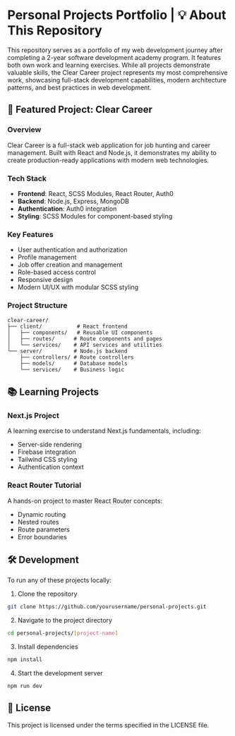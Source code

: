 # Personal Projects Portfolio | 💡 About This Repository

This repository serves as a portfolio of my web development journey after completing a 2-year software development academy program. It features both own work and learning exercises. While all projects demonstrate valuable skills, the Clear Career project represents my most comprehensive work, showcasing full-stack development capabilities, modern architecture patterns, and best practices in web development.

## 🚀 Featured Project: Clear Career

### Overview
Clear Career is a full-stack web application for job hunting and career management. Built with React and Node.js, it demonstrates my ability to create production-ready applications with modern web technologies.

### Tech Stack
- **Frontend**: React, SCSS Modules, React Router, Auth0
- **Backend**: Node.js, Express, MongoDB
- **Authentication**: Auth0 integration
- **Styling**: SCSS Modules for component-based styling

### Key Features
- User authentication and authorization
- Profile management
- Job offer creation and management
- Role-based access control
- Responsive design
- Modern UI/UX with modular SCSS styling

### Project Structure
```
clear-career/
├── client/           # React frontend
│   ├── components/   # Reusable UI components
│   ├── routes/      # Route components and pages
│   └── services/    # API services and utilities
└── server/          # Node.js backend
    ├── controllers/ # Route controllers
    ├── models/      # Database models
    └── services/    # Business logic
```

## 📚 Learning Projects

### Next.js Project
A learning exercise to understand Next.js fundamentals, including:
- Server-side rendering
- Firebase integration
- Tailwind CSS styling
- Authentication context

### React Router Tutorial
A hands-on project to master React Router concepts:
- Dynamic routing
- Nested routes
- Route parameters
- Error boundaries

## 🛠 Development

To run any of these projects locally:

1. Clone the repository
```bash
git clone https://github.com/yourusername/personal-projects.git
```

2. Navigate to the project directory
```bash
cd personal-projects/[project-name]
```

3. Install dependencies
```bash
npm install
```

4. Start the development server
```bash
npm run dev
```

## 📄 License

This project is licensed under the terms specified in the LICENSE file.